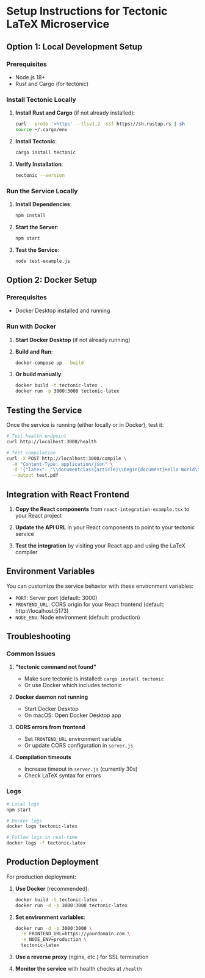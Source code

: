 # Setup Instructions for Tectonic LaTeX Microservice

## Option 1: Local Development Setup

### Prerequisites
- Node.js 18+
- Rust and Cargo (for tectonic)

### Install Tectonic Locally

1. **Install Rust and Cargo** (if not already installed):
   ```bash
   curl --proto '=https' --tlsv1.2 -sSf https://sh.rustup.rs | sh
   source ~/.cargo/env
   ```

2. **Install Tectonic**:
   ```bash
   cargo install tectonic
   ```

3. **Verify Installation**:
   ```bash
   tectonic --version
   ```

### Run the Service Locally

1. **Install Dependencies**:
   ```bash
   npm install
   ```

2. **Start the Server**:
   ```bash
   npm start
   ```

3. **Test the Service**:
   ```bash
   node test-example.js
   ```

## Option 2: Docker Setup

### Prerequisites
- Docker Desktop installed and running

### Run with Docker

1. **Start Docker Desktop** (if not already running)

2. **Build and Run**:
   ```bash
   docker-compose up --build
   ```

3. **Or build manually**:
   ```bash
   docker build -t tectonic-latex .
   docker run -p 3000:3000 tectonic-latex
   ```

## Testing the Service

Once the service is running (either locally or in Docker), test it:

```bash
# Test health endpoint
curl http://localhost:3000/health

# Test compilation
curl -X POST http://localhost:3000/compile \
  -H "Content-Type: application/json" \
  -d '{"latex": "\\documentclass{article}\\begin{document}Hello World\\end{document}"}' \
  --output test.pdf
```

## Integration with React Frontend

1. **Copy the React components** from `react-integration-example.tsx` to your React project

2. **Update the API URL** in your React components to point to your tectonic service

3. **Test the integration** by visiting your React app and using the LaTeX compiler

## Environment Variables

You can customize the service behavior with these environment variables:

- `PORT`: Server port (default: 3000)
- `FRONTEND_URL`: CORS origin for your React frontend (default: http://localhost:5173)
- `NODE_ENV`: Node environment (default: production)

## Troubleshooting

### Common Issues

1. **"tectonic command not found"**
   - Make sure tectonic is installed: `cargo install tectonic`
   - Or use Docker which includes tectonic

2. **Docker daemon not running**
   - Start Docker Desktop
   - On macOS: Open Docker Desktop app

3. **CORS errors from frontend**
   - Set `FRONTEND_URL` environment variable
   - Or update CORS configuration in `server.js`

4. **Compilation timeouts**
   - Increase timeout in `server.js` (currently 30s)
   - Check LaTeX syntax for errors

### Logs

```bash
# Local logs
npm start

# Docker logs
docker logs tectonic-latex

# Follow logs in real-time
docker logs -f tectonic-latex
```

## Production Deployment

For production deployment:

1. **Use Docker** (recommended):
   ```bash
   docker build -t tectonic-latex .
   docker run -d -p 3000:3000 tectonic-latex
   ```

2. **Set environment variables**:
   ```bash
   docker run -d -p 3000:3000 \
     -e FRONTEND_URL=https://yourdomain.com \
     -e NODE_ENV=production \
     tectonic-latex
   ```

3. **Use a reverse proxy** (nginx, etc.) for SSL termination

4. **Monitor the service** with health checks at `/health` 